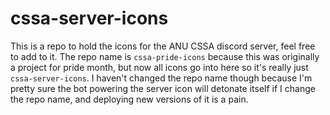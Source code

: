 # cssa-server-icons
This is a repo to hold the icons for the ANU CSSA discord server, feel free to add to it.
The repo name is `cssa-pride-icons` because this was originally a project for pride month, but now all icons go into here so it's really just `cssa-server-icons`.
I haven't changed the repo name though because I'm pretty sure the bot powering the server icon will detonate itself if I change the repo name, and deploying new versions of it is a pain.
